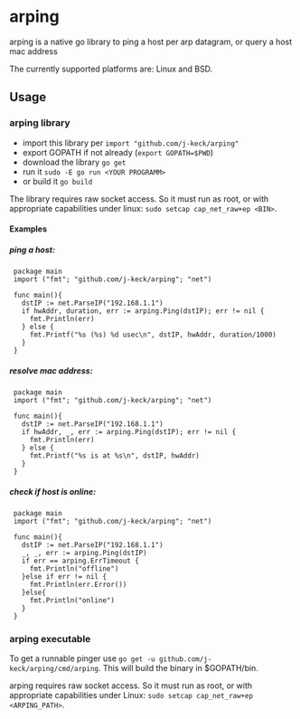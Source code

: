 # arping
  
arping is a native go library to ping a host per arp datagram, or query a host mac address 

The currently supported platforms are: Linux and BSD.
  

## Usage
### arping library

* import this library per `import "github.com/j-keck/arping"`
* export GOPATH if not already (`export GOPATH=$PWD`)
* download the library `go get`
* run it `sudo -E go run <YOUR PROGRAMM>` 
* or build it `go build`


The library requires raw socket access. So it must run as root, or with appropriate capabilities under linux: `sudo setcap cap_net_raw+ep <BIN>`.


#### Examples

##### ping a host:
     package main
     import ("fmt"; "github.com/j-keck/arping"; "net")

     func main(){
       dstIP := net.ParseIP("192.168.1.1")
       if hwAddr, duration, err := arping.Ping(dstIP); err != nil {
         fmt.Println(err)
       } else {
         fmt.Printf("%s (%s) %d usec\n", dstIP, hwAddr, duration/1000)
       }
     }

##### resolve mac address:
     package main
     import ("fmt"; "github.com/j-keck/arping"; "net")

     func main(){  
       dstIP := net.ParseIP("192.168.1.1")
       if hwAddr, _, err := arping.Ping(dstIP); err != nil {
         fmt.Println(err)
       } else {
         fmt.Printf("%s is at %s\n", dstIP, hwAddr)
       }
     }

##### check if host is online:
     package main
     import ("fmt"; "github.com/j-keck/arping"; "net")

     func main(){
       dstIP := net.ParseIP("192.168.1.1")
       _, _, err := arping.Ping(dstIP)
       if err == arping.ErrTimeout {
         fmt.Println("offline")
       }else if err != nil {
         fmt.Println(err.Error())
       }else{
         fmt.Println("online")
       }
     }
  

  
### arping executable
   
To get a runnable pinger use `go get -u github.com/j-keck/arping/cmd/arping`. This will build the binary in $GOPATH/bin.

arping requires raw socket access. So it must run as root, or with appropriate capabilities under Linux: `sudo setcap cap_net_raw+ep <ARPING_PATH>`.

